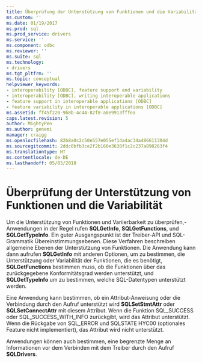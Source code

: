 ```yaml
---
title: Überprüfung der Unterstützung von Funktionen und die Variabilität | Microsoft Docs
ms.custom: ''
ms.date: 01/19/2017
ms.prod: sql
ms.prod_service: drivers
ms.service: ''
ms.component: odbc
ms.reviewer: ''
ms.suite: sql
ms.technology:
- drivers
ms.tgt_pltfrm: ''
ms.topic: conceptual
helpviewer_keywords:
- interoperability [ODBC], feature support and variability
- interoperability [ODBC], writing interoperable applications
- feature support in interoperable applications [ODBC]
- feature variability in interoperable applications [ODBC]
ms.assetid: ff45f220-9b8b-4c44-82f8-a8e9913fffea
caps.latest.revision: 5
author: MightyPen
ms.author: genemi
manager: craigg
ms.openlocfilehash: 82b8a0c2c50e557e055ef14a4ac34a486611304d
ms.sourcegitcommit: 2ddc0bfb3ce2f2b160e3638f1c2c237a898263f4
ms.translationtype: HT
ms.contentlocale: de-DE
ms.lasthandoff: 05/03/2018
---
```

# <a name="checking-feature-support-and-variability"></a>Überprüfung der Unterstützung von Funktionen und die Variabilität
Um die Unterstützung von Funktionen und Variierbarkeit zu überprüfen,-Anwendungen in der Regel rufen **SQLGetInfo**, **SQLGetFunctions**, und **SQLGetTypeInfo**. Ein guter Ausgangspunkt ist der Treiber-API und SQL-Grammatik Übereinstimmungsebenen. Diese Verfahren beschreiben allgemeine Ebenen der Unterstützung von Funktionen. Die Anwendung kann dann aufrufen **SQLGetInfo** mit anderen Optionen, um zu bestimmen, die Unterstützung oder Variabilität der Funktionen, die es benötigt, **SQLGetFunctions** bestimmen muss, ob die Funktionen über das zurückgegebene Konformitätsgrad werden unterstützt, und **SQLGetTypeInfo** um zu bestimmen, welche SQL-Datentypen unterstützt werden.  
  
 Eine Anwendung kann bestimmen, ob ein Attribut-Anweisung oder die Verbindung durch den Aufruf unterstützt wird **SQLSetStmtAttr** oder **SQLSetConnectAttr** mit diesem Attribut. Wenn die Funktion SQL_SUCCESS oder SQL_SUCCESS_WITH_INFO zurückgibt, wird das Attribut unterstützt. Wenn die Rückgabe von SQL_ERROR und SQLSTATE HYC00 (optionales Feature nicht implementiert), das Attribut wird nicht unterstützt.  
  
 Anwendungen können auch bestimmen, eine begrenzte Menge an Informationen vor dem Verbinden mit dem Treiber durch den Aufruf **SQLDrivers**.
